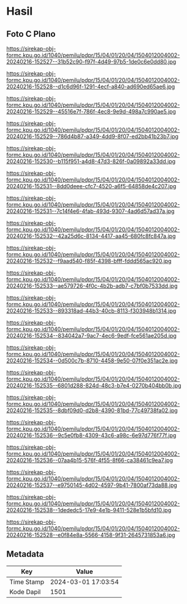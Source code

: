 # Hasil

## Foto C Plano

https://sirekap-obj-formc.kpu.go.id/1040/pemilu/pdpr/15/04/01/20/04/1504012004002-20240216-152527--31b52c90-f97f-4d49-97b5-1de0c6e0dd80.jpg

https://sirekap-obj-formc.kpu.go.id/1040/pemilu/pdpr/15/04/01/20/04/1504012004002-20240216-152528--d1c6d96f-1291-4ecf-a840-ad690ed65ae6.jpg

https://sirekap-obj-formc.kpu.go.id/1040/pemilu/pdpr/15/04/01/20/04/1504012004002-20240216-152529--45516e7f-786f-4ec8-9e9d-498a7c990ae5.jpg

https://sirekap-obj-formc.kpu.go.id/1040/pemilu/pdpr/15/04/01/20/04/1504012004002-20240216-152529--786d4b87-a349-4dd9-8f07-ed2bb41b23b7.jpg

https://sirekap-obj-formc.kpu.go.id/1040/pemilu/pdpr/15/04/01/20/04/1504012004002-20240216-152530--b115f951-a4d8-47d3-826f-0a09892a33dd.jpg

https://sirekap-obj-formc.kpu.go.id/1040/pemilu/pdpr/15/04/01/20/04/1504012004002-20240216-152531--8dd0deee-cfc7-4520-a6f5-64858de4c207.jpg

https://sirekap-obj-formc.kpu.go.id/1040/pemilu/pdpr/15/04/01/20/04/1504012004002-20240216-152531--7c14f4e6-4fab-493d-9307-4ad6d57ad37a.jpg

https://sirekap-obj-formc.kpu.go.id/1040/pemilu/pdpr/15/04/01/20/04/1504012004002-20240216-152532--42a25d6c-8134-4417-aa45-680fc8fc847a.jpg

https://sirekap-obj-formc.kpu.go.id/1040/pemilu/pdpr/15/04/01/20/04/1504012004002-20240216-152532--f9aad540-f85f-4398-bfff-fddd565ac920.jpg

https://sirekap-obj-formc.kpu.go.id/1040/pemilu/pdpr/15/04/01/20/04/1504012004002-20240216-152533--ae579726-4f0c-4b2b-adb7-c7bf0b7533dd.jpg

https://sirekap-obj-formc.kpu.go.id/1040/pemilu/pdpr/15/04/01/20/04/1504012004002-20240216-152533--893318ad-44b3-40cb-8113-f303948b1314.jpg

https://sirekap-obj-formc.kpu.go.id/1040/pemilu/pdpr/15/04/01/20/04/1504012004002-20240216-152534--834042a7-9ac7-4ec6-9edf-fce561ae205d.jpg

https://sirekap-obj-formc.kpu.go.id/1040/pemilu/pdpr/15/04/01/20/04/1504012004002-20240216-152534--0d500c7b-8710-4458-9e50-07f0e351ac2e.jpg

https://sirekap-obj-formc.kpu.go.id/1040/pemilu/pdpr/15/04/01/20/04/1504012004002-20240216-152535--6801d288-824d-48c3-b7e4-0270b404bb0b.jpg

https://sirekap-obj-formc.kpu.go.id/1040/pemilu/pdpr/15/04/01/20/04/1504012004002-20240216-152535--8dbf09d0-d2b8-4390-81bd-77c49738fa02.jpg

https://sirekap-obj-formc.kpu.go.id/1040/pemilu/pdpr/15/04/01/20/04/1504012004002-20240216-152536--9c5e0fb8-4309-43c6-a98c-6e97d776f77f.jpg

https://sirekap-obj-formc.kpu.go.id/1040/pemilu/pdpr/15/04/01/20/04/1504012004002-20240216-152536--07aa4b15-576f-4f55-8f66-ca38461c9ea7.jpg

https://sirekap-obj-formc.kpu.go.id/1040/pemilu/pdpr/15/04/01/20/04/1504012004002-20240216-152537--e9750145-4d02-4597-9b41-7800af73da88.jpg

https://sirekap-obj-formc.kpu.go.id/1040/pemilu/pdpr/15/04/01/20/04/1504012004002-20240216-152538--1dededc5-17e9-4e1b-9411-528e1b5bfd10.jpg

https://sirekap-obj-formc.kpu.go.id/1040/pemilu/pdpr/15/04/01/20/04/1504012004002-20240216-152528--e0f84e8a-5566-4158-9f31-2645731853a6.jpg


## Metadata

| Key        | Value               |
| ---------- | ------------------- |
| Time Stamp | 2024-03-01 17:03:54 |
| Kode Dapil | 1501                |



